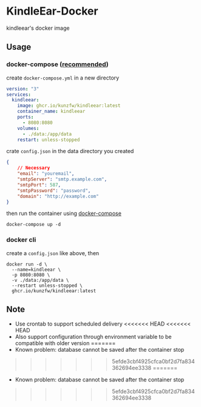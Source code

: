 # KindleEar-Docker
kindleear's docker image

## Usage

### docker-compose ([recommended](https://github.com/docker/compose))
create `docker-compose.yml` in a new directory
```yaml
version: "3"
services:
  kindleear:
    image: ghcr.io/kunzfw/kindleear:latest
    container_name: kindleear
    ports:
      - 8080:8080
    volumes:
      - ./data:/app/data
    restart: unless-stopped
```
crate `config.json` in the data directory you created
```json
{
    // Necessary
    "email": "youremail",
    "smtpServer": "smtp.example.com",
    "smtpPort": 587,
    "smtpPassword": "password",
    "domain": "http://example.com"
}
```
then run the container using [docker-compose](https://github.com/docker/compose)
```
docker-compose up -d
```

### docker cli

create a `config.json` like above, then
```
docker run -d \
  --name=kindleear \
  -p 8080:8080 \
  -v ./data:/app/data \
  --restart unless-stopped \
  ghcr.io/kunzfw/kindleear:latest
```

## Note
* Use crontab to support scheduled delivery
<<<<<<< HEAD
<<<<<<< HEAD
* Also support configuration through environment variable to be compatible with older version
=======
* Known problem: database cannot be saved after the container stop
>>>>>>> 5efde3cbf4925cfca0bf2d7fa834362694ee3338
=======
* Known problem: database cannot be saved after the container stop
>>>>>>> 5efde3cbf4925cfca0bf2d7fa834362694ee3338
